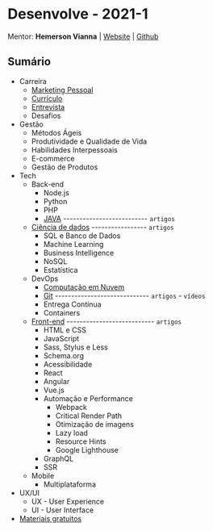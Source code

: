 # Desenvolve - 2021-1

[//]: # (Período com acesso no GB: 17/02 a --/--)
[//]: # (Período desde o primeiro contato: 24/02 a --/--)

Mentor: **Hemerson Vianna** | [Website](https://hemersonvianna.com.br/) | [Github](https://github.com/ui2code)

## Sumário

- Carreira
  - [Marketing Pessoal](./career/PERSONAL-MARKETING.md)
  - [Currículo](./career/CURRICULUM.md)
  - [Entrevista](./career/INTERVIEW.md)
  - Desafios
- Gestão
  - Métodos Ágeis
  - Produtividade e Qualidade de Vida
  - Habilidades Interpessoais
  - E-commerce
  - Gestão de Produtos
- Tech
  - Back-end
    - Node.js
    - Python
    - PHP
    - [JAVA](./tech/back-end/java/README.md) -------------------------- `artigos`
  - [Ciência de dados](./tech/data-science/README.md) ----------------- `artigos`
    - SQL e Banco de Dados
    - Machine Learning
    - Business Intelligence
    - NoSQL
    - Estatística
  - DevOps
    - [Computação em Nuvem](./tech/dev-ops/cloud-computing/README.md)
    - [Git](./tech/dev-ops/git/README.md) ----------------------------- `artigos` - `vídeos`
    - Entrega Contínua
    - Containers
  - [Front-end](./tech/front-end/README.md) --------------------------- `artigos`
    - HTML e CSS
    - JavaScript
    - Sass, Stylus e Less
    - Schema.org
    - Acessibilidade
    - React
    - Angular
    - Vue.js
    - Automação e Performance
      - Webpack
      - Critical Render Path
      - Otimização de imagens
      - Lazy load
      - Resource Hints
      - Google Lighthouse
    - GraphQL
    - SSR
  - Mobile
    - Multiplataforma
- UX/UI
  - UX - User Experience
  - UI - User Interface
- [Materiais gratuitos](./AWESOME.md)
